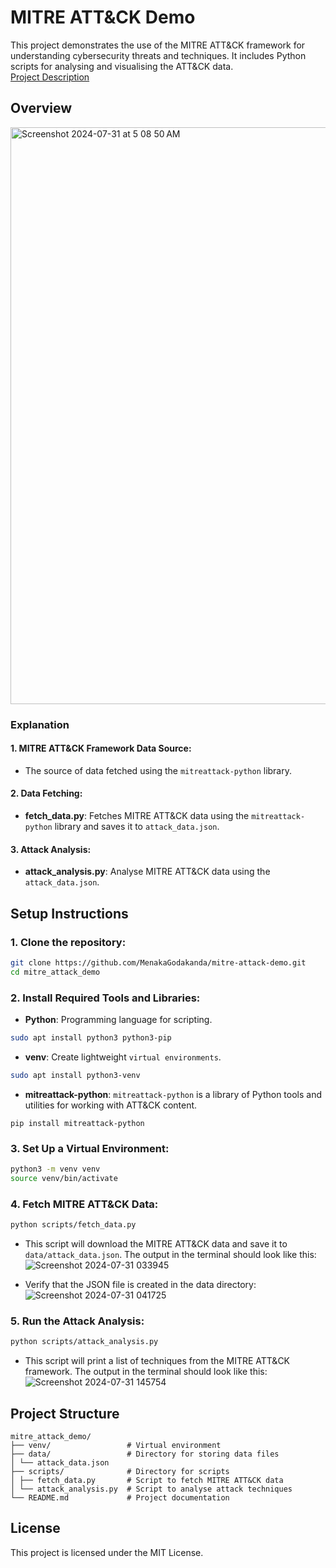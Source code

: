 # MITRE ATT&CK Demo
This project demonstrates the use of the MITRE ATT&CK framework for understanding cybersecurity threats and techniques. It includes Python scripts for analysing and visualising the ATT&CK data.<br>
<a href="https://github.com/MenakaGodakanda/mitre-attack-demo/blob/main/Project_Description.md">Project Description</a>

## Overview
<img width="923" alt="Screenshot 2024-07-31 at 5 08 50 AM" src="https://github.com/user-attachments/assets/d72059c3-ab33-47ae-b027-7e0906cd8a87">

### Explanation
#### 1. MITRE ATT&CK Framework Data Source:
- The source of data fetched using the `mitreattack-python` library.

#### 2. Data Fetching:
- **fetch_data.py**: Fetches MITRE ATT&CK data using the `mitreattack-python` library and saves it to `attack_data.json`.

#### 3. Attack Analysis:
- **attack_analysis.py**: Analyse MITRE ATT&CK data using the `attack_data.json`.

## Setup Instructions

### 1. Clone the repository:
   ```sh
   git clone https://github.com/MenakaGodakanda/mitre-attack-demo.git
   cd mitre_attack_demo
   ```

### 2. Install Required Tools and Libraries:
- **Python**: Programming language for scripting. 
```sh
sudo apt install python3 python3-pip
```
- **venv**: Create lightweight `virtual environments`.
```sh
sudo apt install python3-venv
```
- **mitreattack-python**: `mitreattack-python` is a library of Python tools and utilities for working with ATT&CK content.
```
pip install mitreattack-python
```

### 3. Set Up a Virtual Environment:
  ```sh
  python3 -m venv venv
  source venv/bin/activate
  ```

### 4. Fetch MITRE ATT&CK Data:
  ```sh
  python scripts/fetch_data.py
  ```
- This script will download the MITRE ATT&CK data and save it to `data/attack_data.json`. The output in the terminal should look like this:<br>
![Screenshot 2024-07-31 033945](https://github.com/user-attachments/assets/05c6e720-7a03-495b-b349-52f8a9e2daab)

- Verify that the JSON file is created in the data directory:<br>
![Screenshot 2024-07-31 041725](https://github.com/user-attachments/assets/c8cc2562-4a46-4116-af43-8e7dc9ac23a5)


### 5. Run the Attack Analysis:
  ```sh
  python scripts/attack_analysis.py
  ```
- This script will print a list of techniques from the MITRE ATT&CK framework. The output in the terminal should look like this:<br>
![Screenshot 2024-07-31 145754](https://github.com/user-attachments/assets/a40448ee-8f64-4faf-b5a5-867a0188ff50)

## Project Structure
```
mitre_attack_demo/
├── venv/                 # Virtual environment
├── data/                 # Directory for storing data files
│ └── attack_data.json
├── scripts/              # Directory for scripts
│ ├── fetch_data.py       # Script to fetch MITRE ATT&CK data
│ └── attack_analysis.py  # Script to analyse attack techniques
└── README.md             # Project documentation
```

## License
This project is licensed under the MIT License.
